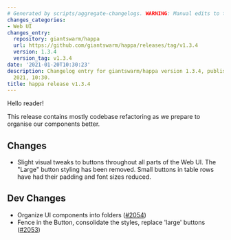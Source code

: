 ```yaml
---
# Generated by scripts/aggregate-changelogs. WARNING: Manual edits to this files will be overwritten.
changes_categories:
- Web UI
changes_entry:
  repository: giantswarm/happa
  url: https://github.com/giantswarm/happa/releases/tag/v1.3.4
  version: 1.3.4
  version_tag: v1.3.4
date: '2021-01-20T10:30:23'
description: Changelog entry for giantswarm/happa version 1.3.4, published on 20 January
  2021, 10:30.
title: happa release v1.3.4
---
```


Hello reader!

This release contains mostly codebase refactoring as we prepare to organise our components better.

## Changes
- Slight visual tweaks to buttons throughout all parts of the Web UI. The "Large" button styling has been removed. Small buttons in table rows have had their padding and font sizes reduced.

## Dev Changes
- Organize UI components into folders ([#2054](https://github.com/giantswarm/happa/pull/2054))
- Fence in the Button, consolidate the styles, replace 'large' buttons ([#2053](https://github.com/giantswarm/happa/pull/2053))

